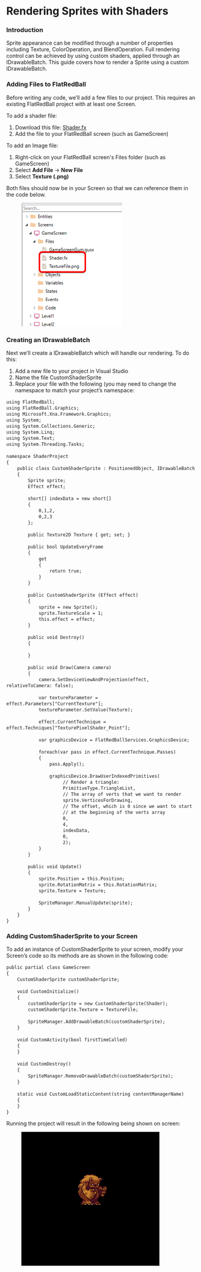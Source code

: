 # Rendering Sprites with Shaders

### Introduction

Sprite appearance can be modified through a number of properties including Texture, ColorOperation, and BlendOperation. Full rendering control can be achieved by using custom shaders, applied through an IDrawableBatch. This guide covers how to render a Sprite using a custom IDrawableBatch.

### Adding Files to FlatRedBall

Before writing any code, we’ll add a few files to our project. This requires an existing FlatRedBall project with at least one Screen.

To add a shader file:

1. Download this file: [Shader.fx](http://files.flatredball.com/content/Tutorials/Graphics/Shader.fx)
2. Add the file to your FlatRedBall screen (such as GameScreen)

To add an Image file:

1. Right-click on your FlatRedBall screen's Files folder (such as GameScreen)
2. Select **Add File** -> **New File**
3. Select **Texture (.png)**

Both files should now be in your Screen so that we can reference them in the code below.

<figure><img src="../../.gitbook/assets/image (4) (1).png" alt=""><figcaption></figcaption></figure>

### **Creating an IDrawableBatch**

Next we’ll create a IDrawableBatch which will handle our rendering. To do this:

1. Add a new file to your project in Visual Studio
2. Name the file CustomShaderSprite
3. Replace your file with the following (you may need to change the namespace to match your project’s namespace:

```
using FlatRedBall;
using FlatRedBall.Graphics;
using Microsoft.Xna.Framework.Graphics;
using System;
using System.Collections.Generic;
using System.Linq;
using System.Text;
using System.Threading.Tasks;

namespace ShaderProject
{
    public class CustomShaderSprite : PositionedObject, IDrawableBatch
    {
        Sprite sprite;
        Effect effect;

        short[] indexData = new short[]
        {
            0,1,2,
            0,2,3
        };

        public Texture2D Texture { get; set; }

        public bool UpdateEveryFrame
        {
            get
            {
                return true;
            }
        }

        public CustomShaderSprite (Effect effect)
        {
            sprite = new Sprite();
            sprite.TextureScale = 1;
            this.effect = effect;
        }

        public void Destroy()
        {

        }

        public void Draw(Camera camera)
        {
            camera.SetDeviceViewAndProjection(effect, relativeToCamera: false);

            var textureParameter = effect.Parameters["CurrentTexture"];
            textureParameter.SetValue(Texture);

            effect.CurrentTechnique = effect.Techniques["TexturePixelShader_Point"];

            var graphicsDevice = FlatRedBallServices.GraphicsDevice;

            foreach(var pass in effect.CurrentTechnique.Passes)
            {
                pass.Apply();

                graphicsDevice.DrawUserIndexedPrimitives(
                     // Render a triangle:
                     PrimitiveType.TriangleList,
                     // The array of verts that we want to render
                     sprite.VerticesForDrawing,
                     // The offset, which is 0 since we want to start 
                     // at the beginning of the verts array
                     0,
                     4,
                     indexData,
                     0,
                     2);
            }
        }

        public void Update()
        {
            sprite.Position = this.Position;
            sprite.RotationMatrix = this.RotationMatrix;
            sprite.Texture = Texture;

            SpriteManager.ManualUpdate(sprite);
        }
    }
}
```

### Adding CustomShaderSprite to your Screen

To add an instance of CustomShaderSprite to your screen, modify your Screen’s code so its methods are as shown in the following code:

```
public partial class GameScreen
{
    CustomShaderSprite customShaderSprite;

    void CustomInitialize()
    {
        customShaderSprite = new CustomShaderSprite(Shader);
        customShaderSprite.Texture = TextureFile;

        SpriteManager.AddDrawableBatch(customShaderSprite);
    }

    void CustomActivity(bool firstTimeCalled)
    {
    }

    void CustomDestroy()
    {
        SpriteManager.RemoveDrawableBatch(customShaderSprite);
    }

    static void CustomLoadStaticContent(string contentManagerName)
    {
    }
}
```

Running the project will result in the following being shown on screen:

<figure><img src="../../.gitbook/assets/image (11).png" alt=""><figcaption></figcaption></figure>
